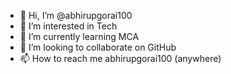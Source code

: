 - 👋 Hi, I’m @abhirupgorai100
- 👀 I’m interested in Tech
- 🌱 I’m currently learning MCA
- 💞️ I’m looking to collaborate on GitHub
- 📫 How to reach me abhirupgorai100 (anywhere)

<!---
abhirupgorai100/abhirupgorai100 is a ✨ special ✨ repository because its `README.md` (this file) appears on your GitHub profile.
You can click the Preview link to take a look at your changes.
--->
